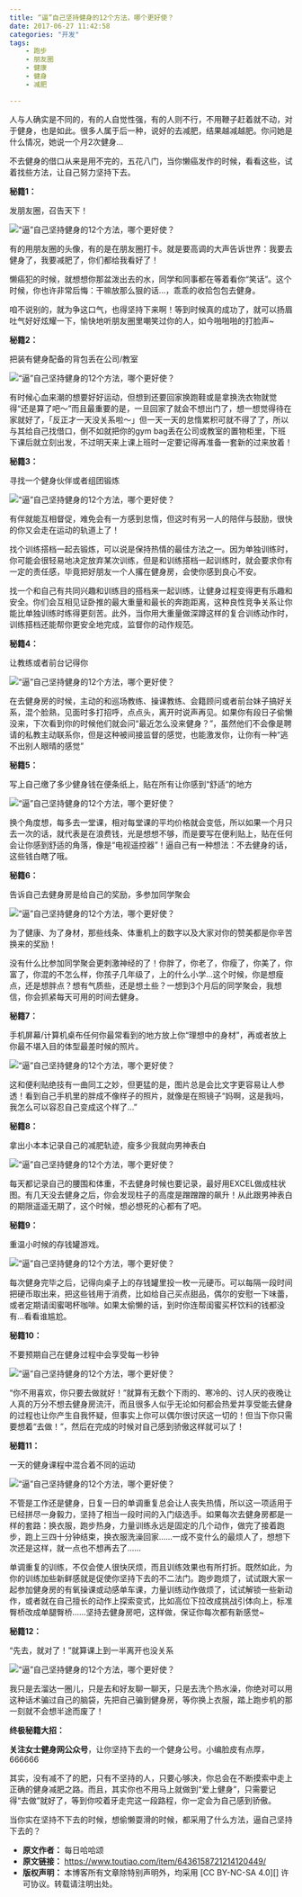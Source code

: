 ```yaml
---
title: “逼”自己坚持健身的12个方法，哪个更好使？
date: 2017-06-27 11:42:58
categories: "开发"
tags:
	- 跑步
	- 朋友圈
	- 健康
	- 健身
	- 减肥

---
```


人与人确实是不同的，有的人自觉性强，有的人则不行，不用鞭子赶着就不动，对于健身，也是如此。很多人属于后一种，说好的去减肥，结果越减越肥。你问她是什么情况，她说一个月2次健身...

不去健身的借口从来是用不完的，五花八门，当你懒癌发作的时候，看看这些，试着找些方法，让自己努力坚持下去。

**秘籍1：**

发朋友圈，召告天下！

![“逼”自己坚持健身的12个方法，哪个更好使？][12]

有的用朋友圈的头像，有的是在朋友圈打卡。就是要高调的大声告诉世界：我要去健身了，我要减肥了，你们都给我看好了！

懒癌犯的时候，就想想你那盆泼出去的水，同学和同事都在等着看你“笑话”。这个时候，你也许非常后悔：干嘛放那么狠的话...，乖乖的收拾包包去健身。

咱不说别的，就为争这口气，也得坚持下来啊！等到时候真的成功了，就可以扬眉吐气好好炫耀一下，愉快地听朋友圈里嘲笑过你的人，如今啪啪啪的打脸声~

**秘籍2：**

把装有健身配备的背包丢在公司/教室

![“逼”自己坚持健身的12个方法，哪个更好使？][12 1]

有时候心血来潮的想要好好运动，但想到还要回家换跑鞋或是拿换洗衣物就觉得“还是算了吧～”而且最重要的是，一旦回家了就会不想出门了，想一想觉得待在家就好了，「反正才一天没关系啦～」但一天一天的怠惰累积可就不得了了，所以与其给自己找借口，倒不如就把你的gym bag丢在公司或教室的置物柜里，下班下课后就立刻出发，不过明天来上课上班时一定要记得再准备一套新的过来放着！

**秘籍3：**

寻找一个健身伙伴或者组团锻炼

![“逼”自己坚持健身的12个方法，哪个更好使？][12 2]

有伴就能互相督促，难免会有一方感到怠惰，但这时有另一人的陪伴与鼓励，很快的你又会走在运动的轨道上了！

找个训练搭档一起去锻炼，可以说是保持热情的最佳方法之一。因为单独训练时，你可能会很轻易地决定放弃某次训练，但是和训练搭档一起训练时，就会要求你有一定的责任感，毕竟把好朋友一个人撂在健身房，会使你感到良心不安。

找一个和自己有共同兴趣和训练目的搭档来一起训练，让健身过程变得更有乐趣和安全。你们会互相见证卧推的最大重量和最长的奔跑距离，这种良性竞争关系让你能比单独训练时练得更刻苦。此外，当你用大重量做深蹲这样的复合训练动作时，训练搭档还能帮你更安全地完成，监督你的动作规范。

**秘籍4：**

让教练或者前台记得你

![“逼”自己坚持健身的12个方法，哪个更好使？][12 3]

在去健身房的时候，主动的和巡场教练、操课教练、会籍顾问或者前台妹子搞好关系，混个脸熟，见面时多打招呼，点点头，离开时说声再见。如果你有段日子偷懒没来，下次看到你的时候他们就会问“最近怎么没来健身？”，虽然他们不会像是聘请的私教主动联系你，但是这种被间接监督的感觉，也能激发你，让你有一种“逃不出别人眼晴的感觉”

**秘籍5：**

写上自己缴了多少健身钱在便条纸上，贴在所有让你感到“舒适“的地方

![“逼”自己坚持健身的12个方法，哪个更好使？][12 4]

换个角度想，每多去一堂课，相对每堂课的平均价格就会变低，所以如果一个月只去一次的话，就代表是在浪费钱，光是想想不够，而是要写在便利贴上，贴在任何会让你感到舒适的角落，像是“电视遥控器”！逼自己有一种想法：不去健身的话，这些钱白瞎了哦。

**秘籍6：**

告诉自己去健身房是给自己的奖励，多参加同学聚会

![“逼”自己坚持健身的12个方法，哪个更好使？][12 5]

为了健康、为了身材，那些线条、体重机上的数字以及大家对你的赞美都是你辛苦换来的奖励！

没有什么比参加同学聚会更刺激神经的了！你胖了，你老了，你瘦了，你美了，你富了，你混的不怎么样，你孩子几年级了，上的什么小学...这个时候，你是想瘦点，还是想胖点？想有气质些，还是想土些？一想到3个月后的同学聚会，我想信，你会抓紧每天可用的时间去健身。

**秘籍7：**

手机屏幕/计算机桌布任何你最常看到的地方放上你“理想中的身材”，再或者放上你最不堪入目的体型最差时候的照片。

![“逼”自己坚持健身的12个方法，哪个更好使？][12 6]

这和便利贴绝技有一曲同工之妙，但更猛的是，图片总是会比文字更容易让人参透！看到自己手机里的胖成不像样子的照片，就像是在照镜子“妈啊，这是我吗，我怎么可以容忍自己变成这个样了...”

**秘籍8：**

拿出小本本记录自己的减肥轨迹，瘦多少我就向男神表白

![“逼”自己坚持健身的12个方法，哪个更好使？][12 7]

每天都记录自己的腰围和体重，不去健身时候也要记录，最好用EXCEL做成柱状图。有几天没去健身之后，你会发现柱子的高度是蹭蹭蹭的飙升！从此跟男神表白的期限遥遥无期了，这个时候，想必想死的心都有了吧。

**秘籍9：**

重温小时候的存钱罐游戏。

![“逼”自己坚持健身的12个方法，哪个更好使？][12 8]

每次健身完毕之后，记得向桌子上的存钱罐里投一枚一元硬币。可以每隔一段时间把硬币取出来，把这些钱用于消费，比如给自己买点甜品，偶尔的安慰一下味蕾，或者定期请闺蜜喝杯咖啡。如果太偷懒的话，到时你连帮闺蜜买杯饮料的钱都没有...看看谁尴尬。

**秘籍10：**

不要预期自己在健身过程中会享受每一秒钟

![“逼”自己坚持健身的12个方法，哪个更好使？][12 9]

“你不用喜欢，你只要去做就好！”就算有无数个下雨的、寒冷的、讨人厌的夜晚让人真的万分不想去健身房流汗，而且很多人似乎无论如何都会热爱并享受能去健身的过程也让你产生自我怀疑，但事实上你可以偶尔很讨厌这一切的！但当下你只需要想着“去做！”，然后在完成的时候对自己感到骄傲这样就可以了！

**秘籍11：**

一天的健身课程中混合着不同的运动

![“逼”自己坚持健身的12个方法，哪个更好使？][12 10]

不管是工作还是健身，日复一日的单调重复总会让人丧失热情，所以这一项适用于已经拼尽一身毅力，坚持了相当一段时间的入门级选手。如果每次去健身房都是一样的套路：换衣服，跑步热身，力量训练永远是固定的几个动作，做完了接着跑步，跑上三四十分钟结束，换衣服洗澡回家……一成不变什么的最烦人了，想想下次还是这样，就一点也不想再去了……

单调重复的训练，不仅会使人很快厌烦，而且训练效果也有所打折。既然如此，为你的训练加些新鲜感就是促使你坚持下去的不二法门。跑步跑烦了，试试跟大家一起参加健身房的有氧操课或动感单车课，力量训练动作做烦了，试试解锁一些新动作，或者就在自己擅长的动作上探索变式，比如高位下拉改成挑战引体向上，标准臀桥改成单腿臀桥……坚持去健身房吧，这样做，保证你每次都有新感觉~

**秘籍12：**

“先去，就对了！”就算课上到一半离开也没关系

![“逼”自己坚持健身的12个方法，哪个更好使？][12 11]

我只是去溜达一圈儿，只是去和好友聊一聊天，只是去洗个热水澡，你绝对可以用这种话术骗过自己的脑袋，先把自己骗到健身房，等你换上衣服，踏上跑步机的那一刻就不会想半途而废了！

**终极秘籍大招：**

**关注女士健身网公众号**，让你坚持下去的一个健身公号。小编脸皮有点厚，666666

其实，没有减不了的肥，只有不坚持的人，只要心够决，你总会在不断摸索中走上正确的健身减肥之路。而且，其实你也不用马上就做到“爱上健身”，只需要记得“去做”就好了，等到你咬着牙走完这一段路程，你一定会为自己感到骄傲。

当你实在坚持不下去的时候，想偷懒耍滑的时候，都采用了什么方法，逼自己坚持下去的？


[12]: /pro/os/crawler/QBQR-AARR-VVNM.jpg
[12 1]: /pro/os/crawler/YFRU-JIQE-JUEE.gif
[12 2]: /pro/os/crawler/URJB-J2UF-2QJB.gif
[12 3]: /pro/os/crawler/YFEV-UY7F-UAB3.jpg
[12 4]: /pro/os/crawler/VUQZ-MZ7B-BINV.gif
[12 5]: /pro/os/crawler/EYEQ-QMNE-BYYA.gif
[12 6]: /pro/os/crawler/ANEF-3EEQ-AFMI.gif
[12 7]: /pro/os/crawler/BYNN-QQQQ-FBJB.jpg
[12 8]: /pro/os/crawler/ZFMR-BENE-2QNU.gif
[12 9]: /pro/os/crawler/AIZF-ZMFV-UU3A.gif
[12 10]: /pro/os/crawler/U6JF-BMQM-MFM3.gif
[12 11]: /pro/os/crawler/AFEE-NA6F-MYQR.gif
 *  **原文作者：** 每日哈哈颂
 *  **原文链接：** https://www.toutiao.com/item/6436158721214120449/
 *  **版权声明：** 本博客所有文章除特别声明外，均采用 [CC BY-NC-SA 4.0][] 许可协议。转载请注明出处。